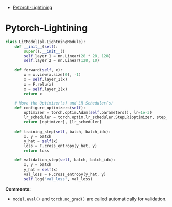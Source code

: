 <!--ts-->
   * [Pytorch-Lightining](#pytorch-lightining)

<!-- Added by: gil_diy, at: Sun 20 Mar 2022 10:33:16 IST -->

<!--te-->

# Pytorch-Lightining

```python
class LitModel(pl.LightningModule):
    def __init__(self):
        super().__init__()
        self.layer_1 = nn.Linear(28 * 28, 128)
        self.layer_2 = nn.Linear(128, 10)

    def forward(self, x):
        x = x.view(x.size(0), -1)
        x = self.layer_1(x)
        x = F.relu(x)
        x = self.layer_2(x)
        return x

    # Move the Optimizer(s) and LR Scheduler(s)    
    def configure_optimizers(self):
	    optimizer = torch.optim.Adam(self.parameters(), lr=1e-3)
	    lr_scheduler = torch.optim.lr_scheduler.StepLR(optimizer, step_size=1)
	    return [optimizer], [lr_scheduler]
    
	def training_step(self, batch, batch_idx):
	    x, y = batch
	    y_hat = self(x)
	    loss = F.cross_entropy(y_hat, y)
	    return loss

	def validation_step(self, batch, batch_idx):
        x, y = batch
        y_hat = self(x)
        val_loss = F.cross_entropy(y_hat, y)
        self.log("val_loss", val_loss)
```

**Comments:**

* `model.eval()` and `torch.no_grad()` are called automatically for validation.